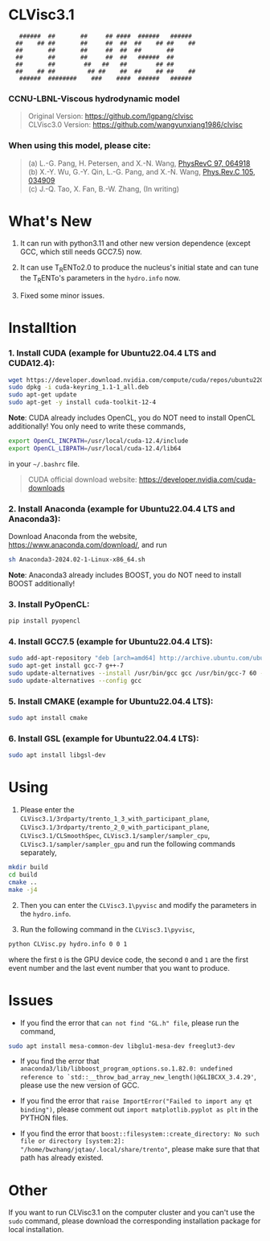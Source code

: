 # CLVisc3.1


       ######  ##       ##     ## ####  ######   ######  
      ##    ## ##       ##     ##  ##  ##    ## ##    ## 
      ##       ##       ##     ##  ##  ##       ##       
      ##       ##       ##     ##  ##   ######  ##       
      ##       ##        ##   ##   ##        ## ##       
      ##    ## ##         ## ##    ##  ##    ## ##    ## 
       ######  ########    ###    ####  ######   ###### 

### CCNU-LBNL-Viscous hydrodynamic model

> Original Version: https://github.com/lgpang/clvisc <br>
> CLVisc3.0 Version: https://github.com/wangyunxiang1986/clvisc

### When using this model, please cite:
    
> (a) L.-G. Pang, H. Petersen, and X.-N. Wang, [PhysRevC 97, 064918](https://link.aps.org/doi/10.1103/PhysRevC.97.064918) <br>
> (b) X.-Y. Wu, G.-Y. Qin, L.-G. Pang, and X.-N. Wang, [Phys.Rev.C 105, 034909](https://link.aps.org/doi/10.1103/PhysRevC.105.034909) <br>
> (c) J.-Q. Tao, X. Fan, B.-W. Zhang, (In writing)

# What's New

1. It can run with python3.11 and other new version dependence (except GCC, which still needs GCC7.5) now.

2. It can use T<sub>R</sub>ENTo2.0 to produce the nucleus's initial state and can tune the T<sub>R</sub>ENTo's parameters in the `hydro.info` now.

3. Fixed some minor issues.

# Installtion

### 1. Install CUDA (example for Ubuntu22.04.4 LTS and CUDA12.4):

```bash
wget https://developer.download.nvidia.com/compute/cuda/repos/ubuntu2204/x86_64/cuda-keyring_1.1-1_all.deb
sudo dpkg -i cuda-keyring_1.1-1_all.deb
sudo apt-get update
sudo apt-get -y install cuda-toolkit-12-4
```   

__Note__: CUDA already includes OpenCL, you do NOT need to install OpenCL additionally! You only need to write these commands,
         
```bash
export OpenCL_INCPATH=/usr/local/cuda-12.4/include
export OpenCL_LIBPATH=/usr/local/cuda-12.4/lib64
```        
in your `~/.bashrc` file.

> CUDA official download website: https://developer.nvidia.com/cuda-downloads

### 2. Install Anaconda (example for Ubuntu22.04.4 LTS and Anaconda3):

Download Anaconda from the website, https://www.anaconda.com/download/, and run
```bash   
sh Anaconda3-2024.02-1-Linux-x86_64.sh
```

__Note__: Anaconda3 already includes BOOST, you do NOT need to install BOOST additionally!

### 3. Install PyOpenCL:

```bash
pip install pyopencl
```

### 4. Install GCC7.5 (example for Ubuntu22.04.4 LTS):

```bash
sudo add-apt-repository "deb [arch=amd64] http://archive.ubuntu.com/ubuntu focal main universe"
sudo apt-get install gcc-7 g++-7
sudo update-alternatives --install /usr/bin/gcc gcc /usr/bin/gcc-7 60 --slave /usr/bin/g++ g++ /usr/bin/g++-7
sudo update-alternatives --config gcc
```

### 5. Install CMAKE (example for Ubuntu22.04.4 LTS):

```bash
sudo apt install cmake
```

### 6. Install GSL (example for Ubuntu22.04.4 LTS):

```bash
sudo apt install libgsl-dev
```

# Using

1. Please enter the `CLVisc3.1/3rdparty/trento_1_3_with_participant_plane`, `CLVisc3.1/3rdparty/trento_2_0_with_participant_plane`, `CLVisc3.1/CLSmoothSpec`,
   `CLVisc3.1/sampler/sampler_cpu`, `CLVisc3.1/sampler/sampler_gpu` and run the following commands separately,
```bash
mkdir build
cd build
cmake ..
make -j4
```

2. Then you can enter the `CLVisc3.1\pyvisc` and modify the parameters in the `hydro.info`.

3. Run the following command in the `CLVisc3.1\pyvisc`,
```bash
python CLVisc.py hydro.info 0 0 1
```
where the first `0` is the GPU device code, the second `0` and `1` are the first event number and the last event number that you want to produce.

# Issues

* If you find the error that `can not find "GL.h" file`, please run the command,
```bash
sudo apt install mesa-common-dev libglu1-mesa-dev freeglut3-dev
```

* If you find the error that ``anaconda3/lib/libboost_program_options.so.1.82.0: undefined reference to `std::__throw_bad_array_new_length()@GLIBCXX_3.4.29'``, please use the new version of GCC.

* If you find the error that `raise ImportError("Failed to import any qt binding")`, please comment out `import matplotlib.pyplot as plt` in the PYTHON files.

* If you find the error that `boost::filesystem::create_directory: No such file or directory [system:2]: "/home/bwzhang/jqtao/.local/share/trento"`, please make sure that that path has already existed.

# Other

If you want to run CLVisc3.1 on the computer cluster and you can't use the `sudo` command, please download the corresponding installation package for local installation.